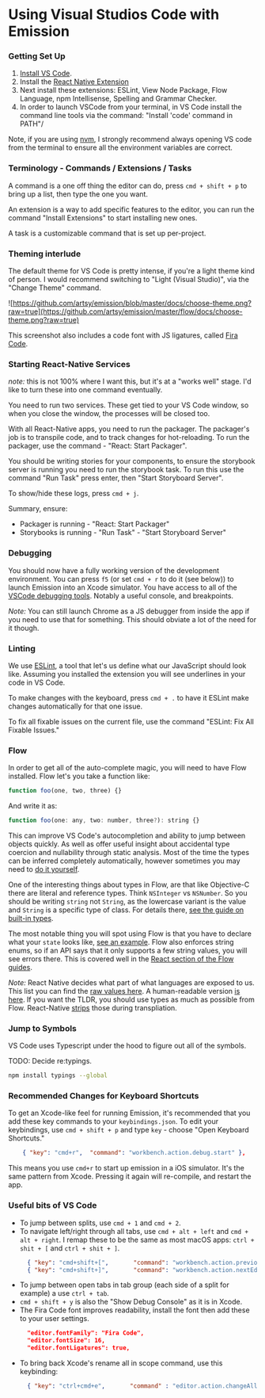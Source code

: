# Using Visual Studios Code with Emission

### Getting Set Up

1. [Install VS Code](https://code.visualstudio.com).
1. Install the [React Native Extension](https://github.com/Microsoft/vscode-react-native)
1. Next install these extensions: ESLint, View Node Package, Flow Language, npm Intellisense, Spelling and Grammar Checker.
1. In order to launch VSCode from your terminal, in VS Code install the command line tools via the command: "Install 'code' command in PATH"/

Note, if you are using [nvm](https://github.com/creationix/nvm), I strongly recommend always opening VS code from the terminal to ensure all the environment variables are correct.

### Terminology - Commands / Extensions / Tasks

A command is a one off thing the editor can do, press  `cmd + shift + p` to bring up a list, then type the one you want.

An extension is a way to add specific features to the editor, you can run the command "Install Extensions" to start installing new ones.

A task is a customizable command that is set up per-project.

### Theming interlude

The default theme for VS Code is pretty intense, if you're a light theme kind of person. I would recommend switching to "Light (Visual Studio)", via the "Change Theme" command.

![https://github.com/artsy/emission/blob/master/docs/choose-theme.png?raw=true](https://github.com/artsy/emission/master/flow/docs/choose-theme.png?raw=true)

This screenshot also includes a code font with JS ligatures, called [Fira Code](https://github.com/tonsky/FiraCode).

### Starting React-Native Services

_note:_ this is not 100% where I want this, but it's at a "works well" stage. I'd like to turn these into one command eventually.

You need to run two services. These get tied to your VS Code window, so when you close the window, the processes will be closed too.

With all React-Native apps, you need to run the packager. The packager's job is to transpile code, and to track changes for hot-reloading. To run the packager, use the command - "React: Start Packager".

You should be writing stories for your components, to ensure the storybook server is running you need to run the storybook task. To run this use the command "Run Task" press enter, then "Start Storyboard Server".

To show/hide these logs, press `cmd + j`.

Summary, ensure:

* Packager is running - "React: Start Packager"
* Storybooks is running - "Run Task" - "Start Storyboard Server"

### Debugging

You should now have a fully working version of the development environment. You can press `f5` (or set `cmd + r` to do it (see below)) to launch Emission into an Xcode simulator. You have access to all of the [VSCode debugging tools](https://code.visualstudio.com/Docs/editor/debugging). Notably a useful console, and breakpoints.

_Note:_ You can still launch Chrome as a JS debugger from inside the app if you need to use that for something. This should obviate a lot of the need for it though.

### Linting

We use [ESLint](http://eslint.org), a tool that let's us define what our JavaScript should look like. Assuming you installed the extension you will see underlines in your code in VS Code.

To make changes with the keyboard, press `cmd + .` to have it ESLint make changes automatically for that one issue.

To fix all fixable issues on the current file, use the command "ESLint: Fix All Fixable Issues."

### Flow

In order to get all of the auto-complete magic, you will need to have Flow installed. Flow let's you take a function like:

```js
function foo(one, two, three) {}
```
And write it as:

```js
function foo(one: any, two: number, three?): string {}
```

This can improve VS Code's autocompletion and ability to jump between objects quickly. As well as offer useful insight about accidental type coercion and nullability through static analysis. Most of the time the types can be inferred completely automatically, however sometimes you may need to [do it yourself](https://github.com/artsy/emission/commit/e5135618b0c8d10d23e64ea0a6ce5d35c0e4af95#diff-2f5aa3c37ef9f2653a0096c9f8344357R45).

One of the interesting things about types in Flow, are that like Objective-C there are literal and reference types. Think `NSInteger` vs `NSNumber`. So you should be writing `string` not `String`, as the lowercase variant is the value and `String` is a specific type of class. For details there, [see the guide on built-in types](https://flowtype.org/docs/builtins.html).

The most notable thing you will spot using Flow is that you have to declare what your `state` looks like, [see an example](https://github.com/artsy/emission/commit/e5135618b0c8d10d23e64ea0a6ce5d35c0e4af95#diff-84358beb6307a90d292cb841ec4ad693R30).  Flow also enforces string enums, so if an API says that it only supports a few string values, you will see errors there. This is covered well in the [React section of the Flow guides](https://flowtype.org/docs/react.html).

_Note:_ React Native decides what part of what languages are exposed to us. This list you can find the [raw values here](https://github.com/facebook/react-native/blob/master/babel-preset/configs/main.js#L13). A human-readable version [is here](http://facebook.github.io/react-native/docs/javascript-environment.html). If you want the TLDR, you should use types as much as possible from Flow. React-Native [strips](http://babeljs.io/docs/plugins/transform-flow-strip-types/) those during transpliation.

### Jump to Symbols

VS Code uses Typescript under the hood to figure out all of the symbols.

TODO: Decide re:typings.

```sh
npm install typings --global
```

### Recommended Changes for Keyboard Shortcuts

To get an Xcode-like feel for running Emission, it's recommended that you add these key commands to your `keybindings.json`.  To edit your keybindings, use `cmd + shift + p` and type `key` - choose "Open Keyboard Shortcuts."

``` json
    { "key": "cmd+r",  "command": "workbench.action.debug.start" },
```

This means you use `cmd+r` to start up emission in a iOS simulator. It's the same pattern from Xcode. Pressing it again will re-compile, and restart the app.

### Useful bits of VS Code

* To jump between splits, use `cmd + 1` and `cmd + 2`.
* To navigate left/right through all tabs, use `cmd + alt + left` and `cmd + alt + right`. I remap these to be the same as most macOS apps: `ctrl + shit + [` and `ctrl + shit + ]`.
  ```json
    { "key": "cmd+shift+[",       "command": "workbench.action.previousEditor" },
    { "key": "cmd+shift+]",       "command": "workbench.action.nextEditor" },

  ```
* To jump between open tabs in tab group (each side of a split for example) a use `ctrl + tab`.
* `cmd + shift + y` is also the "Show Debug Console" as it is in Xcode.
* The Fira Code font improves readability, install the font then add these to your user settings.
  ```json
    "editor.fontFamily": "Fira Code",
    "editor.fontSize": 16,
    "editor.fontLigatures": true,
  ```
* To bring back Xcode's rename all in scope command, use this keybinding:
  ```json
    { "key": "ctrl+cmd+e",       "command" : "editor.action.changeAll" }
  ```

